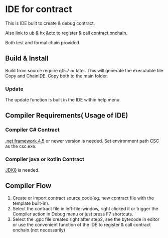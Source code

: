 # IDE for contract

This is IDE built to create & debug contract.

Also link to ub & hx &ctc to register & call contract onchain.

Both test and formal chain provided.

## Build & Install

Build from source require qt5.7 or later.
This will generate the executable file Copy and ChainIDE. Copy both to the main folder.

### Update

The update function is built in the IDE within help menu.



## Compiler Requirements( Usage of IDE)

### Compiler C# Contract

[.net framework 4.5](https://www.microsoft.com/en-us/download/details.aspx?id=42642) or newer version is needed. Set environment path CSC as the csc.exe.

### Compiler java or kotlin Contract

[JDK8](https://docs.oracle.com/javase/8/docs/technotes/guides/install/install_overview.html)  is needed.

## Compiler Flow

1) Create or import contract source code(eg. new contract file with the template built-in).
2) Select the contract file in left-file-window, right clicked it or trigger the Compiler action in Debug menu or just press F7 shortcuts.
3) Select the .gpc file created right after step2, see the bytecode in editor or use the convenient function of the IDE to register & call contract onchain.(not necessarily)

